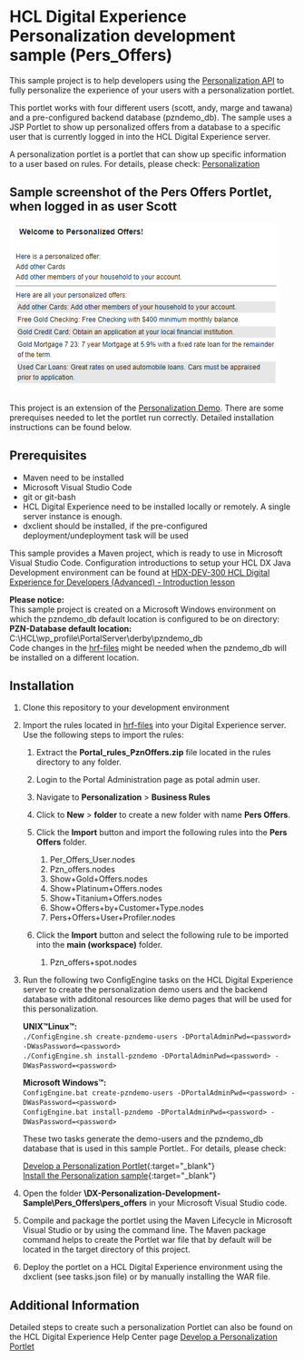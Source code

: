 # HCL Digital Experience Personalization development sample (Pers_Offers)

This sample project is to help developers using the [Personalization API](https://opensource.hcltechsw.com/digital-experience/latest/manage_content/pzn/pzn_programming_ref/using_apis/?h=com.ibm.websphere.personalization) to fully personalize the experience of your users with a personalization portlet.  

This portlet works with four different users (scott, andy, marge and tawana) and a pre-configured backend database (pzndemo_db). The sample uses a JSP Portlet to show up personalized offers from a database to a specific user that is currently logged in into the HCL Digital Experience server.

A personalization portlet is a portlet that can show up specific information to a user based on rules. For details, please check: [Personalization](https://opensource.hcltechsw.com/digital-experience/latest/get_started/product_overview/personalization/?h=personalization)

## Sample screenshot of the Pers Offers Portlet, when logged in as user Scott  

![Pers Offers Portlet - Sample Screenshot](./Pers_Offers/images/Pers_Offers_Portlet_content_sample.png)  

This project is an extension of the [Personalization Demo](https://opensource.hcltechsw.com/digital-experience/latest/manage_content/pzn/pzn_portlet/index.html).
There are some prerequises needed to let the portlet run correctly. Detailed installation instructions can be found below.  

## Prerequisites

- Maven need to be installed
- Microsoft Visual Studio Code
- git or git-bash
- HCL Digital Experience need to be installed locally or remotely. A single server instance is enough.
- dxclient should be installed, if the pre-configured deployment/undeployment task will be used

This sample provides a Maven project, which is ready to use in Microsoft Visual Studio Code. Configuration introductions to setup your HCL DX Java Development environment can be found at [HDX-DEV-300 HCL Digital Experience for Developers (Advanced) - Introduction lesson](https://hclsoftwareu.hcltechsw.com/component/axs/?view=sso_config&id=3&forward=https%3A%2F%2Fhclsoftwareu.hcltechsw.com%2Fcourses%2Flesson%2F%3Fid%3D1777)

**Please notice:**  
This sample project is created on a Microsoft Windows environment on which the pzndemo_db default location is configured to be on directory:  
**PZN-Database default location:** C:\HCL\wp_profile\PortalServer\derby\pzndemo_db  
Code changes in the [hrf-files](./Pers_Offers/pers_offers/rules/) might be needed when the pzndemo_db will be installed on a different location.

## Installation

1. Clone this repository to your development environment

2. Import the rules located in [hrf-files](./Pers_Offers/pers_offers/rules/) into your Digital Experience server. Use the following steps to import the rules:

    1. Extract the **Portal_rules_PznOffers.zip** file located in the rules directory to any folder.
    2. Login to the Portal Administration page as potal admin user.
    3. Navigate to **Personalization** > **Business Rules**
    4. Click to **New** > **folder** to create a new folder with name **Pers Offers**.
    5. Click the **Import** button and import the following rules into the **Pers Offers** folder.

        1. Per_Offers_User.nodes
        2. Pzn_offers.nodes
        3. Show+Gold+Offers.nodes
        4. Show+Platinum+Offers.nodes
        5. Show+Titanium+Offers.nodes
        6. Show+Offers+by+Customer+Type.nodes
        7. Pers+Offers+User+Profiler.nodes

    6. Click the **Import** button and select the following rule to be imported into the **main (workspace)** folder.

        1. Pzn_offers+spot.nodes

3. Run the following two ConfigEngine tasks on the HCL Digital Experience server to create the personalization demo users and the backend database with additonal resources like demo pages that will be used for this personalization.

    **UNIX™Linux™:**  
    ```./ConfigEngine.sh create-pzndemo-users -DPortalAdminPwd=<password> -DWasPassword=<password>```  
    ```./ConfigEngine.sh install-pzndemo -DPortalAdminPwd=<password> -DWasPassword=<password>```  

    **Microsoft Windows™:**  
    ```ConfigEngine.bat create-pzndemo-users -DPortalAdminPwd=<password> -DWasPassword=<password>```  
    ```ConfigEngine.bat install-pzndemo -DPortalAdminPwd=<password> -DWasPassword=<password>```  

    These two tasks generate the demo-users and the pzndemo_db database that is used in this sample Portlet.. For details, please check:

    [Develop a Personalization Portlet](https://opensource.hcltechsw.com/digital-experience/latest/manage_content/pzn/pzn_portlet){:target="_blank"}  
    [Install the Personalization sample](https://opensource.hcltechsw.com/digital-experience/latest/manage_content/pzn/pzn_portlet/pzn_demoinstall/){:target="_blank"}  

4. Open the folder **\DX-Personalization-Development-Sample\Pers_Offers\pers_offers** in your Microsoft Visual Studio code.

5. Compile and package the portlet using the Maven Lifecycle in Microsoft Visual Studio or by using the command line. The Maven package command helps to create the Portlet war file that by default will be located in the target directory of this project.  

6. Deploy the portlet on a HCL Digital Experience environment using the dxclient (see tasks.json file) or by manually installing the WAR file.

## Additional Information

Detailed steps to create such a personalization Portlet can also be found on the HCL Digital Experience Help Center page [Develop a Personalization Portlet](https://opensource.hcltechsw.com/digital-experience/latest/manage_content/pzn/pzn_portlet)  

